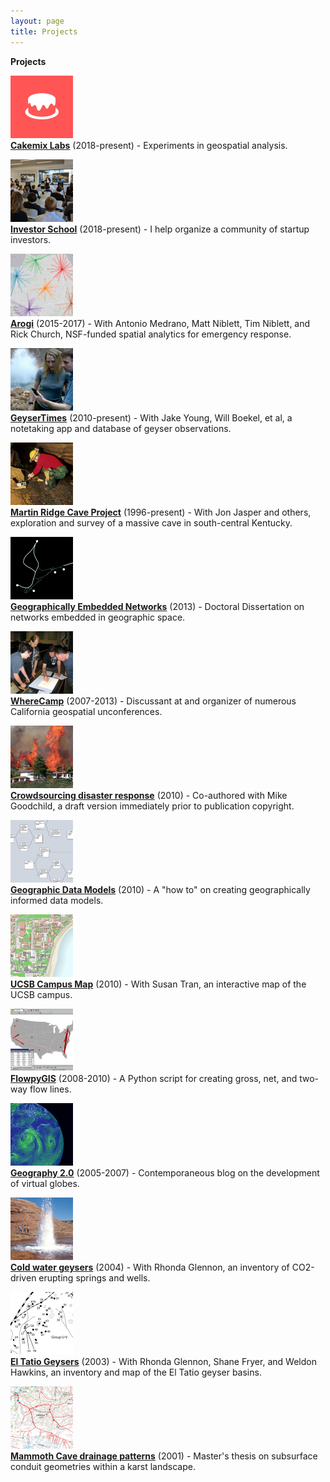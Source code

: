 ```yaml
---
layout: page
title: Projects
---
```


<b>Projects</b>
<p>
  <img src="/public/projects-pix/cakemix_logo_test.jpg" width="100px" alt="cakemix labs logo" /><br />
  <a href="https://www.cakemix.com/"><b>Cakemix Labs</b></a> (2018-present) - Experiments in geospatial analysis.
</p>
<p>
    <img src="/public/projects-pix/pitches.jpg" width="100px" alt="startup pitches" /><br />
  <a href="https://github.com/investorschool"><b>Investor School</b></a> (2018-present) - I help organize a community of startup investors.
</p>
<p>
  <img src="/public/projects-pix/arogi.jpg" width="100px" alt="arogi spider diagram" /><br />
  <a href="https://github.com/arogi"><b>Arogi</b></a> (2015-2017) - With Antonio Medrano, Matt Niblett, Tim Niblett, and Rick Church, NSF-funded spatial analytics for emergency response.
</p>
<p>
  <img src="/public/projects-pix/geysertimes.jpg" width="100px" alt="GeyserTimes app in use" /><br />
  <a href="https://geysertimes.org/"><b>GeyserTimes</b></a> (2010-present) - With Jake Young, Will Boekel, et al, a notetaking app and database of geyser observations.
</p>
<p>
  <img src="/public/projects-pix/conductivitytest.jpg" width="100px" alt="In-cave science" /><br />
  <a href="https://alanglennon.com/martin-ridge-cave/"><b>Martin Ridge Cave Project</b></a> (1996-present) - With Jon Jasper and others, exploration and survey of a massive cave in south-central Kentucky.
</p>
<p>
  <img src="/public/projects-pix/genets.jpg" width="100px" alt="Trail network near UCSB" /><br />
  <a href="https://alanglennon.com/genets/"><b>Geographically Embedded Networks</b></a> (2013) - Doctoral Dissertation on networks embedded in geographic space.
</p>
<p>
  <img src="/public/projects-pix/wherecamp.jpg" width="100px" alt="People planning a mapping party" /><br />
  <a href="https://github.com/WhereCamp"><b>WhereCamp</b></a> (2007-2013) - Discussant at and organizer of numerous California geospatial unconferences.
</p>
<p>
  <img src="/public/projects-pix/jesusita.jpg" width="100px" alt="Jesusita fire burning behind a hillside house." /><br />
  <a href="https://www.researchgate.net/publication/220473289_Crowdsourcing_geographic_information_for_disaster_response_A_research_frontier_International_Journal_of_Digital_Earth_33_231-241"><b>Crowdsourcing disaster response</b></a> (2010) - Co-authored with Mike Goodchild, a draft version immediately prior to publication copyright.
</p>
<p>
  <img src="/public/projects-pix/flowmodel.jpg" width="100px" alt="Flow data model examples in UML." /><br />
  <a href="https://www.researchgate.net/publication/220606129_Creating_and_Validating_Object-Oriented_Geographic_Data_Models_Modeling_Flow_within_GIS"><b>Geographic Data Models</b></a> (2010) - A "how to" on creating geographically informed data models.
</p>
<p>
  <img src="/public/projects-pix/campusmap.jpg" width="100px" alt="UCSB online map" /><br />
<a href="http://mapdev.geog.ucsb.edu/"><b>UCSB Campus Map</b></a> (2010) - With Susan Tran, an interactive map of the UCSB campus.
</p>
<p>
    <img src="/public/projects-pix/flowpygis.jpg" width="100px" alt="Flow lines on a map" /><br />
  <a href="https://github.com/glennon/FlowpyGIS"><b>FlowpyGIS</b></a> (2008-2010) - A Python script for creating gross, net, and two-way flow lines.
</p>
<p>
  <img src="/public/projects-pix/geography2.jpg" width="100px" alt="Wind currents on a virtual globe." /><br />
  <a href="https://geography2.blogspot.com/"><b>Geography 2.0</b></a> (2005-2007) - Contemporaneous blog on the development of virtual globes.
</p>
<p>
  <img src="/public/projects-pix/crystalin1995.jpg" width="100px" alt="Crystal Geyser, Utah" /><br />
  <a href="https://pdfs.semanticscholar.org/57b3/1748382bfb9176d580fb69c5a0ff7ed8b6e0.pdf"><b>Cold water geysers</b></a> (2004) - With Rhonda Glennon, an inventory of CO2-driven erupting springs and wells.
</p>
<p>
  <img src="/public/projects-pix/eltatio.jpg" width="100px" alt="A map section of El Tatio Geysers, Chile" /><br />
<a href="https://www.researchgate.net/publication/284255246_The_extraordinary_thermal_activity_of_El_Tatio_Geyser_Field_Antofagasta_Region_Chile"><b>El Tatio Geysers</b></a> (2003) - With Rhonda Glennon, Shane Fryer, and Weldon Hawkins, an inventory and map of the El Tatio geyser basins.
</p>
<p>
    <img src="/public/projects-pix/mammothdrainage.jpg" width="100px" alt="Karst groundwater basin map" /><br />
  <a href="https://www.researchgate.net/publication/216876725_Application_of_Morphometric_Relationships_to_Active_Flow_Networks_within_the_Mammoth_Cave_Watershed"><b>Mammoth Cave drainage patterns</b></a> (2001) - Master's thesis on subsurface conduit geometries within a karst landscape.
</p>
